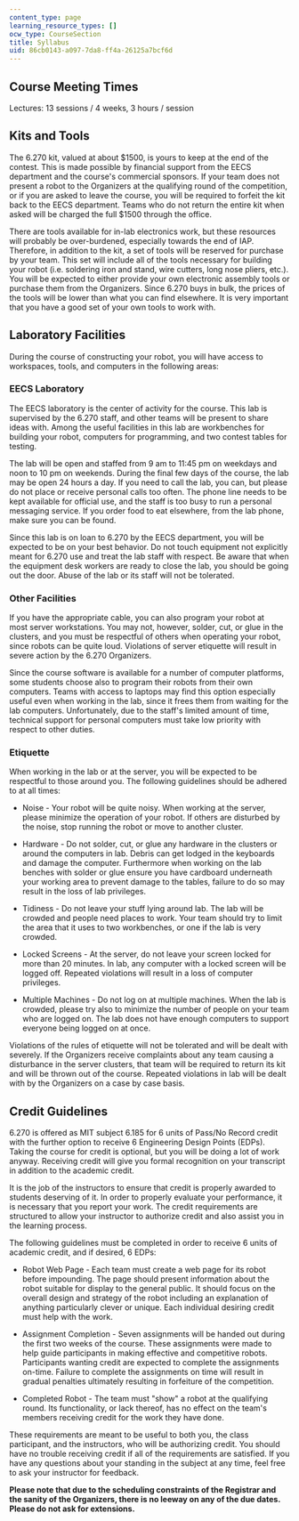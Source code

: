 ```yaml
---
content_type: page
learning_resource_types: []
ocw_type: CourseSection
title: Syllabus
uid: 86cb0143-a097-7da8-ff4a-26125a7bcf6d
---
```


Course Meeting Times
--------------------

Lectures: 13 sessions / 4 weeks, 3 hours / session

Kits and Tools
--------------

The 6.270 kit, valued at about $1500, is yours to keep at the end of the contest. This is made possible by financial support from the EECS department and the course's commercial sponsors. If your team does not present a robot to the Organizers at the qualifying round of the competition, or if you are asked to leave the course, you will be required to forfeit the kit back to the EECS department. Teams who do not return the entire kit when asked will be charged the full $1500 through the office.

There are tools available for in-lab electronics work, but these resources will probably be over-burdened, especially towards the end of IAP. Therefore, in addition to the kit, a set of tools will be reserved for purchase by your team. This set will include all of the tools necessary for building your robot (i.e. soldering iron and stand, wire cutters, long nose pliers, etc.). You will be expected to either provide your own electronic assembly tools or purchase them from the Organizers. Since 6.270 buys in bulk, the prices of the tools will be lower than what you can find elsewhere. It is very important that you have a good set of your own tools to work with.

Laboratory Facilities
---------------------

During the course of constructing your robot, you will have access to workspaces, tools, and computers in the following areas:

### EECS Laboratory

The EECS laboratory is the center of activity for the course. This lab is supervised by the 6.270 staff, and other teams will be present to share ideas with. Among the useful facilities in this lab are workbenches for building your robot, computers for programming, and two contest tables for testing.

The lab will be open and staffed from 9 am to 11:45 pm on weekdays and noon to 10 pm on weekends. During the final few days of the course, the lab may be open 24 hours a day. If you need to call the lab, you can, but please do not place or receive personal calls too often. The phone line needs to be kept available for official use, and the staff is too busy to run a personal messaging service. If you order food to eat elsewhere, from the lab phone, make sure you can be found.

Since this lab is on loan to 6.270 by the EECS department, you will be expected to be on your best behavior. Do not touch equipment not explicitly meant for 6.270 use and treat the lab staff with respect. Be aware that when the equipment desk workers are ready to close the lab, you should be going out the door. Abuse of the lab or its staff will not be tolerated.

### Other Facilities

If you have the appropriate cable, you can also program your robot at most server workstations. You may not, however, solder, cut, or glue in the clusters, and you must be respectful of others when operating your robot, since robots can be quite loud. Violations of server etiquette will result in severe action by the 6.270 Organizers.

Since the course software is available for a number of computer platforms, some students choose also to program their robots from their own computers. Teams with access to laptops may find this option especially useful even when working in the lab, since it frees them from waiting for the lab computers. Unfortunately, due to the staff's limited amount of time, technical support for personal computers must take low priority with respect to other duties.

### Etiquette

When working in the lab or at the server, you will be expected to be respectful to those around you. The following guidelines should be adhered to at all times:

*   Noise - Your robot will be quite noisy. When working at the server, please minimize the operation of your robot. If others are disturbed by the noise, stop running the robot or move to another cluster.  
      
    
*   Hardware - Do not solder, cut, or glue any hardware in the clusters or around the computers in lab. Debris can get lodged in the keyboards and damage the computer. Furthermore when working on the lab benches with solder or glue ensure you have cardboard underneath your working area to prevent damage to the tables, failure to do so may result in the loss of lab privileges.  
      
    
*   Tidiness - Do not leave your stuff lying around lab. The lab will be crowded and people need places to work. Your team should try to limit the area that it uses to two workbenches, or one if the lab is very crowded.  
      
    
*   Locked Screens - At the server, do not leave your screen locked for more than 20 minutes. In lab, any computer with a locked screen will be logged off. Repeated violations will result in a loss of computer privileges.  
      
    
*   Multiple Machines - Do not log on at multiple machines. When the lab is crowded, please try also to minimize the number of people on your team who are logged on. The lab does not have enough computers to support everyone being logged on at once.

Violations of the rules of etiquette will not be tolerated and will be dealt with severely. If the Organizers receive complaints about any team causing a disturbance in the server clusters, that team will be required to return its kit and will be thrown out of the course. Repeated violations in lab will be dealt with by the Organizers on a case by case basis.

Credit Guidelines
-----------------

6.270 is offered as MIT subject 6.185 for 6 units of Pass/No Record credit with the further option to receive 6 Engineering Design Points (EDPs). Taking the course for credit is optional, but you will be doing a lot of work anyway. Receiving credit will give you formal recognition on your transcript in addition to the academic credit.

It is the job of the instructors to ensure that credit is properly awarded to students deserving of it. In order to properly evaluate your performance, it is necessary that you report your work. The credit requirements are structured to allow your instructor to authorize credit and also assist you in the learning process.

The following guidelines must be completed in order to receive 6 units of academic credit, and if desired, 6 EDPs:

*   Robot Web Page - Each team must create a web page for its robot before impounding. The page should present information about the robot suitable for display to the general public. It should focus on the overall design and strategy of the robot including an explanation of anything particularly clever or unique. Each individual desiring credit must help with the work.  
      
    
*   Assignment Completion - Seven assignments will be handed out during the first two weeks of the course. These assignments were made to help guide participants in making effective and competitive robots. Participants wanting credit are expected to complete the assignments on-time. Failure to complete the assignments on time will result in gradual penalties ultimately resulting in forfeiture of the competition.  
      
    
*   Completed Robot - The team must "show" a robot at the qualifying round. Its functionality, or lack thereof, has no effect on the team's members receiving credit for the work they have done.

These requirements are meant to be useful to both you, the class participant, and the instructors, who will be authorizing credit. You should have no trouble receiving credit if all of the requirements are satisfied. If you have any questions about your standing in the subject at any time, feel free to ask your instructor for feedback.

**Please note that due to the scheduling constraints of the Registrar and the sanity of the Organizers, there is no leeway on any of the due dates. Please do not ask for extensions.**